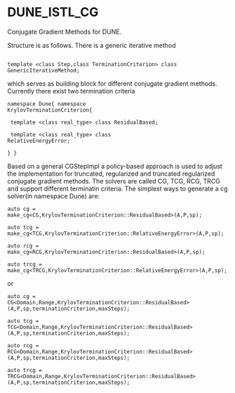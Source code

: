 # DUNE_ISTL_CG
Conjugate Gradient Methods for DUNE.

Structure is as follows. There is a generic iterative method 

<code> 
template &lt;class Step,class TerminationCriterion&gt; class GenericIterativeMethod;
</code>

which serves as building block for different conjugate gradient methods. Currently there exist two termination criteria

<code>namespace Dune{ namespace KrylovTerminationCriterion{</code>

<code>    template &lt;class real_type&gt; class ResidualBased; </code>
    
<code>    template &lt;class real_type&gt; class RelativeEnergyError;</code>

<code>} }</code>

Based on a general CGStepImpl a policy-based approach is used to adjust the implementation for truncated, regularized and truncated regularized conjugate gradient methods.
The solvers are called CG, TCG, RCG, TRCG and support different terminatin criteria. 
The simplest ways to generate a cg solver(in namespace Dune) are:

<code>auto cg   = make_cg&lt;CG,KrylovTerminationCriterion::ResidualBased&gt;(A,P,sp);</code>

<code>auto tcg  = make_cg&lt;TCG,KrylovTerminationCriterion::RelativeEnergyError&gt;(A,P,sp);</code>

<code>auto rcg  = make_cg&lt;RCG,KrylovTerminationCriterion::ResidualBased&gt;(A,P,sp);</code>

<code>auto trcg = make_cg&lt;TRCG,KrylovTerminationCriterion::RelativeEnergyError&gt;(A,P,sp);</code>

or

<code>auto cg   = CG<Domain,Range,KrylovTerminationCriterion::ResidualBased>(A,P,sp,terminationCriterion,maxSteps);</code>

<code>auto tcg  = TCG<Domain,Range,KrylovTerminationCriterion::ResidualBased>(A,P,sp,terminationCriterion,maxSteps);</code>

<code>auto rcg  = RCG<Domain,Range,KrylovTerminationCriterion::ResidualBased>(A,P,sp,terminationCriterion,maxSteps);</code>

<code>auto trcg = TRCG<Domain,Range,KrylovTerminationCriterion::ResidualBased>(A,P,sp,terminationCriterion,maxSteps);</code>
